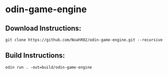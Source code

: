 # odin-game-engine

## Download Instructions:
```shell
git clone https://github.com/NoahR02/odin-game-engine.git --recursive
```

## Build Instructions:
```shell
odin run . -out=build/odin-game-engine
```
